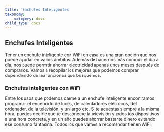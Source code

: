 ```yaml
---
title: 'Enchufes Inteligentes'
taxonomy:
    category: docs
child_type: docs
---
```


## Enchufes Inteligentes ##

Tener un enchufe inteligente con WiFi en casa es una gran opción que nos puede ayudar en varios ámbitos. Además de hacernos más cómodo el día a día, nos puede permitir ahorrar electricidad apenas unos meses después de comprarlos. Vamos a recopilar los mejores que podemos comprar dependiendo de las funciones que busquemos.
### Enchufes inteligentes con WiFi ##

Entre los usos que podemos darme a un enchufe inteligente encontramos programar el encendido de luces, de calentadores eléctricos, del ordenador, de la televisión, y un largo etc. Si te acuestas siempre a la misma hora, puedes decirle que te desconecte la televisión y todos los dispositivos a una hora concreta, y en un año puedes ahorrar bastante dinero evitando ese consumo fantasma. Todos los que vamos a recomendar tienen WiFi.

